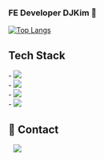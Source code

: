 ### FE Developer DJKim 👋

[![Top Langs](https://github-readme-stats.vercel.app/api/top-langs/?username=kimdongju666&layout=compact)](https://github.com/kimdongju666/github-readme-stats)


## Tech Stack

<div>
- <img src="https://img.shields.io/badge/React-61DAFB?style=flat&logo=React&logoColor=white"/><br/> 
- <img src="https://img.shields.io/badge/JavaScript-F7DF1E?style=flat&logo=JavaScript&logoColor=white" /><br/>  
- <img src="https://img.shields.io/badge/HTML5-E34F26?style=flat&logo=HTML5&logoColor=white" /><br/>  
- <img src="https://img.shields.io/badge/CSS3-1572B6?style=flat&logo=CSS3&logoColor=white" /><br/> 
</div>

## 💬 Contact
<a href="https://instagram.com/98__dj">
    <img 
        src="http://img.shields.io/badge/-Instagram-black?style=flat&logo=Instagram&link=https://instagram.com/98__dj/"
        style="height : auto; margin-left : 10px; margin-right : 10px;"/>
</a>

 

